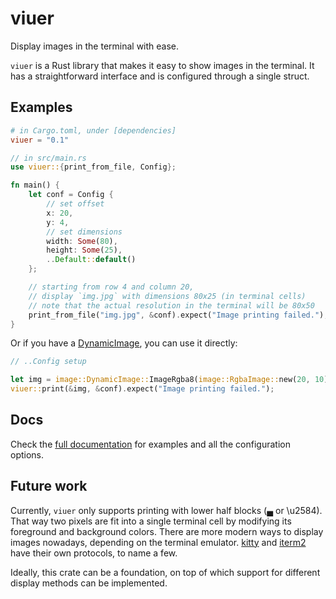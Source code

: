 # viuer
Display images in the terminal with ease.

`viuer` is a Rust library that makes it easy to show images in the terminal. It has a straightforward
interface and is configured through a single struct.

## Examples

```toml
# in Cargo.toml, under [dependencies]
viuer = "0.1"
```
```rust
// in src/main.rs
use viuer::{print_from_file, Config};

fn main() {
    let conf = Config {
        // set offset
        x: 20,
        y: 4,
        // set dimensions
        width: Some(80),
        height: Some(25),
        ..Default::default()
    };

    // starting from row 4 and column 20,
    // display `img.jpg` with dimensions 80x25 (in terminal cells)
    // note that the actual resolution in the terminal will be 80x50
    print_from_file("img.jpg", &conf).expect("Image printing failed.");
}
```

Or if you have a [DynamicImage](https://docs.rs/image/*/image/enum.DynamicImage.html), you can use it directly:
```rust
// ..Config setup

let img = image::DynamicImage::ImageRgba8(image::RgbaImage::new(20, 10));
viuer::print(&img, &conf).expect("Image printing failed.");
```

## Docs
Check the [full documentation](https://docs.rs/crate/viuer) for examples and all the configuration options.

## Future work

Currently, `viuer` only supports printing with lower half blocks (▄ or \u2584). That way two pixels
are fit into a single terminal cell by modifying its foreground and background colors. There are more
modern ways to display images nowadays, depending on the terminal emulator. [kitty](https://sw.kovidgoyal.net/kitty/graphics-protocol.html)
and [iterm2](https://www.iterm2.com/documentation-images.html) have their own protocols, to name a few.

Ideally, this crate can be a foundation, on top of which support for different display methods can be implemented.
